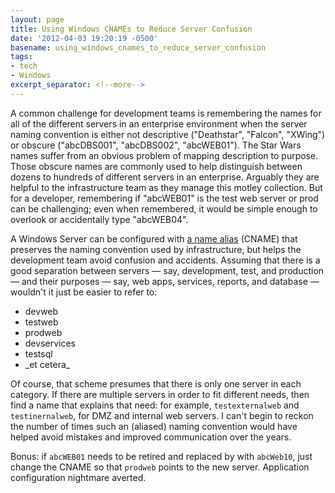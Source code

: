 ```yaml
---
layout: page
title: Using Windows CNAMEs to Reduce Server Confusion
date: '2012-04-03 19:20:19 -0500'
basename: using_windows_cnames_to_reduce_server_confusion
tags:
- tech
- Windows
excerpt_separator: <!--more-->
---
```


A common challenge for development teams is remembering the names for all of the
different servers in an enterprise environment  when the server naming
convention is either not descriptive ("Deathstar", "Falcon", "XWing") or obscure
("abcDBS001", "abcDBS002", "abcWEB01"). The Star Wars names suffer from an
obvious problem of mapping description to purpose. Those obscure names are
commonly used to help distinguish between dozens to hundreds of different
servers in an enterprise. Arguably they are helpful to the infrastructure team
as they manage this motley collection. But for a developer, remembering if
"abcWEB01" is the test web server or prod can be challenging; even when
remembered, it would be simple enough to overlook or accidentally type
"abcWEB04".

<!--more-->

A Windows Server can be configured with <a
href="http://technet.microsoft.com/en-us/library/cc776292%28v=ws.10%29.aspx">a
name alias</a> (CNAME) that preserves the naming convention used by
infrastructure, but helps the development team avoid confusion and accidents.
Assuming that there is a good separation between servers &mdash; say,
development, test, and production &mdash; and their purposes &mdash; say, web
apps, services, reports, and database &mdash; wouldn't it just be easier to
refer to:

<ul>
<li>devweb</li>
<li>testweb</li>
<li>prodweb</li>
<li>devservices</li>
<li>testsql</li>
<li>_et cetera_</li>
</ul>

Of course, that scheme presumes that there is only one server in each category.
If there are multiple servers in order to fit different needs, then find a name
that explains that need: for example, `testexternalweb` and `testinernalweb`, for
DMZ and internal web servers. I can't begin to reckon the number of times such
an (aliased) naming convention would have helped avoid mistakes and improved
communication over the years.

Bonus: if `abcWEB01` needs to be retired and replaced by with `abcWeb10`, just
change the CNAME so that `prodweb` points to the new server. Application
configuration nightmare averted.
